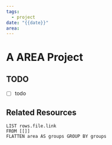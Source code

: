 ```yaml
---
tags:
  - project
date: "{{date}}"
area:
---
```

# A AREA Project
## TODO
- [ ] todo

## Related Resources
```dataview
LIST rows.file.link
FROM [[]]
FLATTEN area AS groups GROUP BY groups
```



